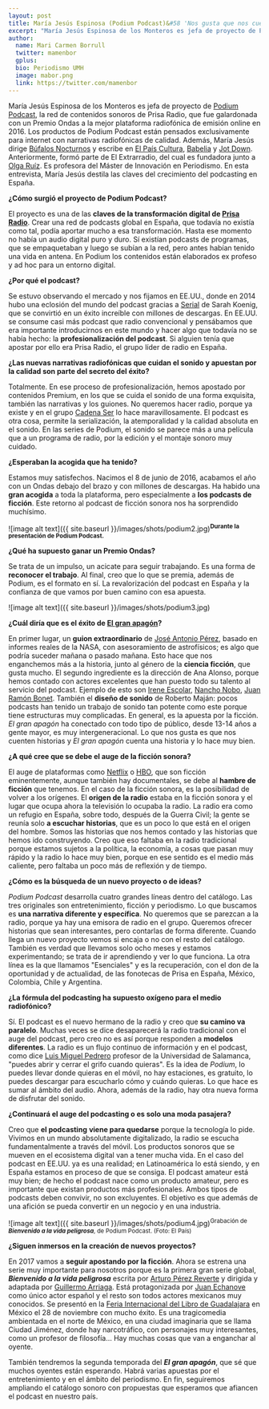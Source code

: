 ```yaml
---
layout: post
title: María Jesús Espinosa (Podium Podcast)&#58 'Nos gusta que nos cuenten historias; tenemos hambre de ficción'
excerpt: "María Jesús Espinosa de los Monteros es jefa de proyecto de Podium Podcast, la red de contenidos sonoros de Prisa Radio, que fue galardonada con un Premio Ondas a la mejor plataforma radiofónica de emisión online en 2016. Los productos de Podium Podcast están pensados exclusivamente para internet con narrativas radiofónicas de calidad. Además, María Jesús dirige Búfalos Nocturno y escribe en El País Cultura y Jot Down. Anteriormente, formó parte de El Extrarradio, del cual es fundadora junto a Olga Ruíz. Es profesora del Máster de Innovación en Periodismo. En esta entrevista, María Jesús destila las claves del crecimiento del podcasting en España."
author:
  name: Mari Carmen Borrull
  twitter: mamenbor
  gplus:  
  bio: Periodismo UMH
  image: mabor.png
  link: https://twitter.com/mamenbor
---
```

María Jesús Espinosa de los Monteros es jefa de proyecto de [Podium Podcast](http://www.podiumpodcast.com/), la red de contenidos sonoros de Prisa Radio, que fue galardonada con un Premio Ondas a la mejor plataforma radiofónica de emisión online en 2016. Los productos de Podium Podcast están pensados exclusivamente para internet con narrativas radiofónicas de calidad. Además, María Jesús dirige [Búfalos Nocturnos](http://www.podiumpodcast.com/los-bufalos-nocturnos/temporada-1/libros-que-dan-frio/?ssm=tw-buf) y escribe en [El País Cultura](http://cultura.elpais.com/), [Babelia](http://cultura.elpais.com/cultura/babelia.html) y [Jot Down](http://www.jotdown.es/). Anteriormente, formó parte de El Extrarradio, del cual es fundadora junto a [Olga Ruíz](https://twitter.com/OlgaRuiz). Es profesora del Máster de Innovación en Periodismo. En esta entrevista, María Jesús destila las claves del crecimiento del podcasting en España.

**¿Cómo surgió el proyecto de Podium Podcast?**

El proyecto es una de las **claves de la transformación digital de [Prisa Radio](http://www.prisa.com/es/info/radio)**. Crear una red de podcasts global en España, que todavía no existía como tal, podía aportar mucho a esa transformación. Hasta ese momento no había un audio digital puro y duro. Sí existían podcasts de programas, que se empaquetaban y luego se subían a la red, pero antes habían tenido una vida en antena. En Podium los contenidos están elaborados ex profeso y ad hoc para un entorno digital. 

**¿Por qué el podcast?**

Se estuvo observando el mercado y nos fijamos en EE.UU., donde en 2014 hubo una eclosión del mundo del podcast gracias a [Serial](https://serialpodcast.org/) de Sarah Koenig, que se convirtió en un éxito increíble con millones de descargas. En EE.UU. se consume casi más podcast que radio convencional y pensábamos que era importante introducirnos en este mundo y hacer algo que todavía no se había hecho: la **profesionalización del podcast**. Si alguien tenía que apostar por ello era Prisa Radio, el grupo líder de radio en España. 

**¿Las nuevas narrativas radiofónicas que cuidan el sonido y apuestan por la calidad son parte del secreto del éxito?**

Totalmente. En ese proceso de profesionalización, hemos apostado por contenidos Premium, en los que se cuida el sonido de una forma exquisita, también las narrativas y los guiones. No queremos hacer radio, porque ya existe y en el grupo [Cadena Ser](http://cadenaser.com/) lo hace maravillosamente. El podcast es otra cosa, permite la serialización, la atemporalidad y la calidad absoluta en el sonido. En las series de Podium, el sonido se parece más a una película que a un programa de radio, por la edición y el montaje sonoro muy cuidado. 

**¿Esperaban la acogida que ha tenido?**

Estamos muy satisfechos. Nacimos el 8 de junio de 2016, acabamos el año con un Ondas debajo del brazo y con millones de descargas. Ha habido una **gran acogida** a toda la plataforma, pero especialmente a **los podcasts de ficción**. Este retorno al podcast de ficción sonora nos ha sorprendido muchísimo.

![image alt text]({{ site.baseurl }}/images/shots/podium2.jpg)<sup>**Durante la presentación de Podium Podcast.**

**¿Qué ha supuesto ganar un Premio Ondas?**

Se trata de un impulso, un acicate para seguir trabajando. Es una forma de **reconocer el trabajo**. Al final, creo que lo que se premia, además de Podium, es el formato en sí. La revalorización del podcast en España y la confianza de que vamos por buen camino con esa apuesta. 

![image alt text]({{ site.baseurl }}/images/shots/podium3.jpg)

**¿Cuál diría que es el éxito de [El gran apagón](http://www.podiumpodcast.com/el-gran-apagon/)?**

En primer lugar, un **guion extraordinario** de [José Antonio Pérez](https://twitter.com/mimesacojea?lang=es), basado en informes reales de la NASA, con asesoramiento de astrofísicos; es algo que podría suceder mañana o pasado mañana. Esto hace que nos enganchemos más a la historia, junto al género de la **ciencia ficción**, que gusta mucho. El segundo ingrediente es la dirección de Ana Alonso, porque hemos contado con actores excelentes que han puesto todo su talento al servicio del podcast. Ejemplo de esto son [Irene Escolar](https://twitter.com/ireneescolar1?lang=es), [Nancho Nobo](https://twitter.com/nanchonovo?lang=es), [Juan Ramón Bonet](https://twitter.com/elbonet?lang=es). También el **diseño de sonido** de Roberto Maján: pocos podcasts han tenido un trabajo de sonido tan potente como este porque tiene estructuras muy complicadas. En general, es la apuesta por la ficción. *El gran apagón* ha conectado con todo tipo de público, desde 13-14 años a gente mayor, es muy intergeneracional. Lo que nos gusta es que nos cuenten historias y *El gran apagón* cuenta una historia y lo hace muy bien. 

**¿A qué cree que se debe el auge de la ficción sonora?**

El auge de plataformas como [Netflix](https://www.netflix.com/es/) o [HBO](https://es.hboespana.com/?gclid=Cj0KEQiAnIPDBRC7t5zJs4uQu5UBEiQA7u5Ne2uIT7mC9xbmJbe4KLF4UT9TuBzeS4GAD1bmgdftWToaAonK8P8HAQ&dclid=CKC1qMLWkdECFWKjUQod0c4ENQ), que son ficción eminentemente, aunque también hay documentales, se debe al **hambre de ficción** que tenemos. En el caso de la ficción sonora, es la posibilidad de volver a los orígenes. El **origen de la radio** estaba en la ficción sonora y el lugar que ocupa ahora la televisión lo ocupaba la radio. La radio era como un refugio en España, sobre todo, después de la Guerra Civil; la gente se reunía solo **a escuchar historias**, que es un poco lo que está en el origen del hombre. Somos las historias que nos hemos contado y las historias que hemos ido construyendo. Creo que eso faltaba en la radio tradicional porque estamos sujetos a la política, la economía, a cosas que pasan muy rápido y la radio lo hace muy bien, porque en ese sentido es el medio más caliente, pero faltaba un poco más de reflexión y de tiempo. 

**¿Cómo es la búsqueda de un nuevo proyecto o de ideas?**

*Podium Podcast* desarrolla cuatro grandes líneas dentro del catálogo. Las tres originales son entretenimiento, ficción y periodismo. Lo que buscamos es **una narrativa diferente y específica**. No queremos que se parezcan a la radio, porque ya hay una emisora de radio en el grupo. Queremos ofrecer historias que sean interesantes, pero contarlas de forma diferente. Cuando llega un nuevo proyecto vemos si encaja o no con el resto del catálogo. También es verdad que llevamos solo ocho meses y estamos experimentando; se trata de ir aprendiendo y ver lo que funciona.  La otra línea es la que llamamos "Esenciales" y es la recuperación, con el don de la oportunidad y de actualidad, de las fonotecas de Prisa en España, México, Colombia, Chile y Argentina.

**¿La fórmula del podcasting ha supuesto oxígeno para el medio radiofónico?**

Sí. El podcast es el nuevo hermano de la radio y creo que **su camino va paralelo**. Muchas veces se dice desaparecerá la radio tradicional con el auge del podcast, pero creo no es así porque responden a **modelos diferentes**. La radio es un flujo continuo de información y en el podcast, como dice [Luis Miguel Pedrero](https://twitter.com/luismipedrero?lang=es) profesor de la Universidad de Salamanca, "puedes abrir y cerrar el grifo cuando quieras". Es la idea de *Podium*, lo puedes llevar donde quieras en el móvil, no hay estaciones, es gratuito, lo puedes descargar para escucharlo cómo y cuándo quieras. Lo que hace es sumar al ámbito del audio. Ahora, además de la radio, hay otra nueva forma de disfrutar del sonido. 

**¿Continuará el auge del podcasting o es solo una moda pasajera?**

Creo que **el podcasting** **viene para quedarse** porque la tecnología lo pide. Vivimos en un mundo absolutamente digitalizado, la radio se escucha fundamentalmente a través del móvil. Los productos sonoros que se mueven en el ecosistema digital van a tener mucha vida. En el caso del podcast en EE.UU. ya es una realidad; en Latinoamérica lo está siendo, y en España estamos en proceso de que se consiga. El podcast amateur está muy bien; de hecho el podcast nace como un producto amateur, pero es importante que existan productos más profesionales. Ambos tipos de podcasts deben convivir, no son excluyentes. El objetivo es que además de una afición se pueda convertir en un negocio y en una industria. 

![image alt text]({{ site.baseurl }}/images/shots/podium4.jpg)<sup>Grabación de **_Bienvenido a la vida peligrosa_**, de Podium Podcast. (Foto: El País)

**¿Siguen inmersos en la creación de nuevos proyectos?**

En 2017 vamos a **seguir apostando por la ficción**. Ahora se estrena una serie muy importante para nosotros porque es la primera gran serie global, **_Bienvenido a la vida peligrosa_** escrita por [Arturo Pérez Reverte](https://twitter.com/perezreverte) y dirigida y adaptada por [Guillermo Arriaga](https://twitter.com/g_arriaga?lang=es). Está protagonizada por [Juan Echanove](https://twitter.com/blogparacomerse?lang=es) como único actor español y el resto son todos actores mexicanos muy conocidos. Se presentó en la [Feria Internacional del Libro de Guadalajara](https://www.fil.com.mx/) en México el 28 de noviembre con mucho éxito. Es una tragicomedia ambientada en el norte de México, en una ciudad imaginaria que se llama Ciudad Jiménez, donde hay narcotráfico, con personajes muy interesantes, como un profesor de filosofía… Hay muchas cosas que van a enganchar al oyente. 

También tendremos la segunda temporada del **_El gran apagón_**, que sé que muchos oyentes están esperando. Habrá varias apuestas por el entretenimiento y en el ámbito del periodismo. En fin, seguiremos ampliando el catálogo sonoro con propuestas que esperamos que afiancen el podcast en nuestro país.